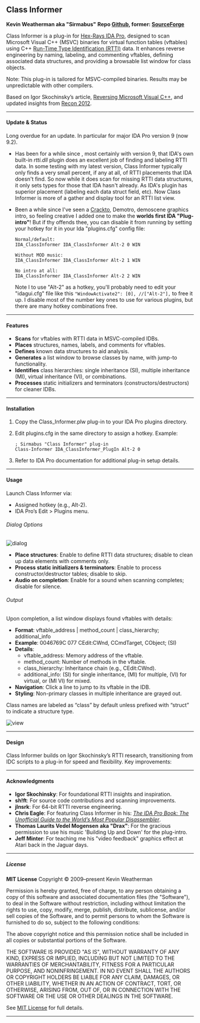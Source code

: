 ## Class Informer

**Kevin Weatherman aka "Sirmabus"**
**Repo [Github](https://github.com/kweatherman/IDA_ClassInformer_PlugIn), former: [SourceForge](https://sourceforge.net/projects/classinformer/)**  

Class Informer is a plug-in for [Hex-Rays IDA Pro](https://hex-rays.com/ida-pro/), designed to scan Microsoft Visual C++ (MSVC) binaries for virtual function tables (vftables) using C++ [Run-Time Type Identification (RTTI)](http://en.wikipedia.org/wiki/RTTI) data. It enhances reverse engineering by naming, labeling, and commenting vftables, defining associated data structures, and providing a browsable list window for class objects.

Note: This plug-in is tailored for MSVC-compiled binaries. Results may be unpredictable with other compilers.

Based on Igor Skochinsky’s article, [Reversing Microsoft Visual C++](http://www.openrce.org/articles/full_view/23), and updated insights from [Recon 2012](http://www.hexblog.com/wp-content/uploads/2012/06/Recon-2012-Skochinsky-Compiler-Internals.pdf).

------

#### Update & Status

Long overdue for an update. In particular for major IDA Pro version 9 (now 9.2).

* Has been for a while since , most certainly with version 9, that IDA's own built-in *rtti.dll* plugin does an excellent job of finding and labeling RTTI data.
  In some testing with my latest version, Class Informer typically only finds a very small percent, if any at all, of RTTI placements that IDA doesn't find.
  So now while it does scan for missing RTTI data structures, it only sets types for those that IDA hasn't already. As IDA's plugin has superior placement (labeling each data struct field, etc). Now Class Informer is more of a gather and display tool for an RTTI list view.

* Been a while since I've seen a [Crackto](https://democyclopedia.wordpress.com/2019/03/26/c-for-cracktros/), Demotro, demoscene graphics intro, so feeling creative I added one to make the
   **worlds first IDA "Plug-intro"**!  But if thy offends thee, you can disable it from running by setting your hotkey for it in your Ida "plugins.cfg" config file:

  ```
  Normal/default:
  IDA_ClassInformer IDA_ClassInformer Alt-2 0 WIN
  
  Without MOD music:
  IDA_ClassInformer IDA_ClassInformer Alt-2 1 WIN
  
  No intro at all:
  IDA_ClassInformer IDA_ClassInformer Alt-2 2 WIN
  ```

  Note I to use "Alt-2" as a hotkey, you'll probably need to edit your "idagui.cfg" file like this `"WindowActivate2": [0], //["Alt-2"],` to free it up.
  I disable most of the number key ones to use for various plugins, but there are many hotkey combinations free.

------

#### Features

- **Scans** for vftables with RTTI data in MSVC-compiled IDBs.
- **Places** structures, names, labels, and comments for vftables.
- **Defines** known data structures to aid analysis.
- **Generates** a list window to browse classes by name, with jump-to functionality.
- **Identifies** class hierarchies: single inheritance (SI), multiple inheritance (MI), virtual inheritance (VI), or combinations.
- **Processes** static initializers and terminators (constructors/destructors) for cleaner IDBs.

------

#### Installation

1. Copy the Class_Informer.plw plug-in to your IDA Pro plugins directory.

2. Edit plugins.cfg in the same directory to assign a hotkey. Example:

   ```text
   ; Sirmabus "Class Informer" plug-in
   Class-Informer IDA_ClassInformer_PlugIn Alt-2 0
   ```

3. Refer to IDA Pro documentation for additional plug-in setup details.

------

#### Usage

Launch Class Informer via:

- Assigned hotkey (e.g., Alt-2).
- IDA Pro’s Edit > Plugins menu.

###### Dialog Options

![dialog](res/dialog.png)

- **Place structures**: Enable to define RTTI data structures; disable to clean up data elements with comments only.
- **Process static initializers & terminators**: Enable to process constructor/destructor tables; disable to skip.
- **Audio on completion**: Enable for a sound when scanning completes; disable for silence.

###### Output

Upon completion, a list window displays found vftables with details:

- **Format**: vftable_address | method_count | class_hierarchy; additional_info
- **Example**: 0046769C 077 CEdit:CWnd, CCmdTarget, CObject; (SI)
- **Details**:
  - vftable_address: Memory address of the vftable.
  - method_count: Number of methods in the vftable.
  - class_hierarchy: Inheritance chain (e.g., CEdit:CWnd).
  - additional_info: (SI) for single inheritance, (MI) for multiple, (VI) for virtual, or (MI VI) for mixed.
- **Navigation**: Click a line to jump to its vftable in the IDB.
- **Styling**: Non-primary classes in multiple inheritance are grayed out.

Class names are labeled as “class” by default unless prefixed with “struct” to indicate a structure type.

![view](res/view.png)

------

#### Design

Class Informer builds on Igor Skochinsky’s RTTI research, transitioning from IDC scripts to a plug-in for speed and flexibility. Key improvements:

------

#### Acknowledgments

- **Igor Skochinsky**: For foundational RTTI insights and inspiration.
- **sh!ft**: For source code contributions and scanning improvements.
- **jlnsrk**: For 64-bit RTTI reverse engineering.
- **Chris Eagle**: For featuring Class Informer in his: *[The IDA Pro Book: The Unofficial Guide to the World’s Most Popular Disassembler](https://www.amazon.com/IDA-Pro-Book-Unofficial-Disassembler/dp/1593272898/)*.
- **Thomas Laurits Vedel Mogensen** **aka "Drax"**: For the gracious permission to use his music 'Building Up and Down' for the plug-intro.
- **Jeff Minter**:  For teaching me his "video feedback" graphics effect at Atari back in the Jaguar days.

------

##### License

**MIT License**
Copyright © 2009–present Kevin Weatherman  

Permission is hereby granted, free of charge, to any person obtaining a copy of this software and associated documentation files (the "Software"), to deal in the Software without restriction, including without limitation the rights to use, copy, modify, merge, publish, distribute, sublicense, and/or sell copies of the Software, and to permit persons to whom the Software is furnished to do so, subject to the following conditions:

The above copyright notice and this permission notice shall be included in all copies or substantial portions of the Software.

THE SOFTWARE IS PROVIDED "AS IS", WITHOUT WARRANTY OF ANY KIND, EXPRESS OR IMPLIED, INCLUDING BUT NOT LIMITED TO THE WARRANTIES OF MERCHANTABILITY, FITNESS FOR A PARTICULAR PURPOSE, AND NONINFRINGEMENT. IN NO EVENT SHALL THE AUTHORS OR COPYRIGHT HOLDERS BE LIABLE FOR ANY CLAIM, DAMAGES, OR OTHER LIABILITY, WHETHER IN AN ACTION OF CONTRACT, TORT, OR OTHERWISE, ARISING FROM, OUT OF, OR IN CONNECTION WITH THE SOFTWARE OR THE USE OR OTHER DEALINGS IN THE SOFTWARE.

See [MIT License](http://www.opensource.org/licenses/mit-license.php) for full details.

------

